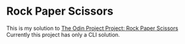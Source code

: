 # Rock Paper Scissors

This is my solution to [The Odin Project Project: Rock Paper Scissors](https://www.theodinproject.com/lessons/foundations-rock-paper-scissors)
Currently this project has only a CLI solution.
